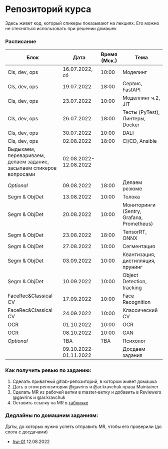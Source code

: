 # Репозиторий курса

Здесь живет код, который спикеры показывают на лекциях. Его можно не стесняться использовать при решении домашек

### Расписание

| Блок | Дата | Время (Мск.) | Тема |
| ---- | ---- | ----  | ----|
| Cls, dev, ops | 16.07.2022, сб | 10:00 | Моделинг |
| Cls, dev, ops | 19.07.2022 | 18:00| Сервис, FastAPI |
| Cls, dev, ops | 23.07.2022 | 10:00| Моделлинг ч.2, JIT |
| Cls, dev, ops | 26.07.2022 | 18:00| Тесты (PyTest), Линтеры, Docker|
| Cls, dev, ops | 30.07.2022 | 10:00| DALI |
| Cls, dev, ops| 02.08.2022 | 18:00| CI/CD, Ansible |
|Выдыхаем, перевариваем, делаем задание, засыпаем спикеров вопросами|02.08.2022-12.08.2022| 
| *Optional*| 09.08.2022| 18:00 | Делаем резюме | 
| Segm & ObjDet | 13.08.2022| 10:00| Толока |
| Segm & ObjDet | 20.08.2022 | 10:00| Мониторинги (Sentry, Grafana, Prometheus) |
| Segm & ObjDet | 23.08.2022 | 18:00| TensorRT, ONNX |
| Segm & ObjDet | 27.08.2022 | 10:00| Сегментация |
| Segm & ObjDet | 03.09.2022 | 10:00| Квантизация, дистилляция, прунинг |
| Segm & ObjDet | 10.09.2022 | 10:00| Object Detection, tracking |
| FaceRec&Classical CV | 17.09.2022 | 10:00| Face Recognition |
| FaceRec&Classical CV | 24.09.2022 | 10:00| Классический CV |
| OCR | 01.10.2022 | 10:00| OCR |
| OCR | 08.10.2022 | 10:00| GAN |
| *Optional*| TBA | TBA| Психолог|
| |09.10.2022-01.11.2022| |Досдаем задания|

### Как получить ревью по заданию:

1. Сделать приватный gitlab-репозиторий, в котором живет домашка
2. Дать в этом репозитории @gavrins и @ar.kravchuk права Maintainer
3. Сделать MR из рабочей ветки в master-ветку и добавить в Reviewers @gavrins и @ar.kravchuk
4. Оставить ссылку на MR в [табличке](https://docs.google.com/spreadsheets/d/1mQSsBWeq29IGiwqAXKfsON8lx-2yQVTdM5r7EnPV8eg/edit?usp=sharing)

### Дедлайны по домашним заданиям:
Даты, до которых нужно успеть отправить MR, чтобы его проверили (до слота с досдачами)

* [hw-01](hw-01) 12.08.2022
